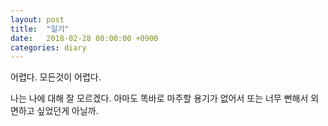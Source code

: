 ```yaml
---
layout: post
title:  "일기"
date:   2018-02-28 00:00:00 +0900
categories: diary
---
```


어렵다. 모든것이 어렵다.

나는 나에 대해 잘 모르겠다. 아마도 똑바로 마주할 용기가 없어서 또는 너무 뻔해서 외면하고 싶었던게 아닐까.
